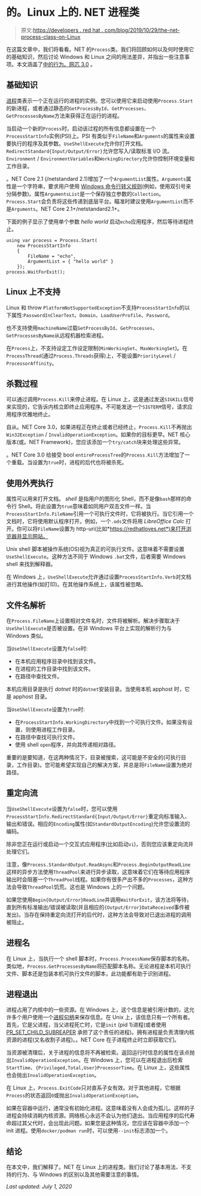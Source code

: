 # 的。Linux 上的. NET 进程类

> 原文:[https://developers . red hat . com/blog/2019/10/29/the-net-process-class-on-Linux](https://developers.redhat.com/blog/2019/10/29/the-net-process-class-on-linux)

在这篇文章中，我们将看看。NET 的`Process`类。我们将回顾如何以及何时使用它的基础知识，然后讨论 Windows 和 Linux 之间的用法差异，并指出一些注意事项。本文涵盖了[中的行为。网芯 3.0](https://developers.redhat.com/blog/2019/10/17/new-features-in-net-core-3-0-on-linux/) 。

## 基础知识

[进程](https://docs.microsoft.com/en-us/dotnet/api/system.diagnostics.process?view=netcore-3.0)类表示一个正在运行的进程的实例。您可以使用它来启动使用`Process.Start`的新进程，或者通过静态的`GetProcessById`、`GetProcesses`、`GetProcessesByName`方法来获得正在运行的进程。

当启动一个新的`Process`时，启动该过程的所有信息都设置在一个`ProcessStartInfo`实例(PSI)上。PSI 有类似于`FileName`和`Arguments`的属性来设置要执行的程序及其参数。`UseShellExecute`允许你打开文档。`RedirectStandard{Input/Output/Error}`允许您写入/读取标准 I/O 流。`Environment` / `EnvironmentVariables`和`WorkingDirectory`允许你控制环境变量和工作目录。

。NET Core 2.1 (/netstandard 2.1)增加了一个`ArgumentList`属性。`Arguments`属性是一个字符串，要求用户使用 [Windows 命令行转义规则](https://docs.microsoft.com/en-us/cpp/cpp/parsing-cpp-command-line-arguments?view=vs-2019)(例如，使用双引号来分隔参数)。属性`ArgumentsList`是一个保存独立参数的`Collection`。`Process.Start`会负责将这些传递到底层平台。瞄准时建议使用`ArgumentList`而不是`Arguments`。NET Core 2.1+/netstandard2.1+。

下面的例子显示了使用单个参数 *hello world* 启动`echo`应用程序，然后等待进程终止。

```
using var process = Process.Start(
    new ProcessStartInfo
    {
        FileName = "echo",
        ArgumentList = { "hello world" }
    });
process.WaitForExit();

```

## Linux 上不支持

Linux 和 throw `PlatformNotSupportedException`不支持`ProcessStartInfo`的以下属性:`PasswordInClearText`、`Domain`、`LoadUserProfile`、`Password`。

也不支持使用`machineName`过载`GetProcessById`、`GetProcesses`、`GetProcessesByName`从远程机器检索进程。

在`Process`上，不支持设定工作设定限制(`MinWorkingSet`、`MaxWorkingSet`)。在`ProcessThread`(通过`Process.Threads`获得)上，不能设置`PriorityLevel` / `ProcessorAffinity`。

## 杀戮过程

可以通过调用`Process.Kill`来停止进程。在 Linux 上，这是通过发送`SIGKILL`信号来实现的，它告诉内核立即终止应用程序。不可能发送一个`SIGTERM`信号，请求应用程序优雅地终止。

自从。NET Core 3.0，如果进程正在终止或者已经终止，`Process.Kill`不再抛出`Win32Exception` / `InvalidOperationException`。如果你的目标更早。NET 核心版本(或。NET Framework)，您应该添加一个`try/catch`块来处理这些异常。

。NET Core 3.0 给接受 bool `entireProcessTree`的`Process.Kill`方法增加了一个重载。当设置为`true`时，进程的后代也将被杀死。

## 使用外壳执行

属性可以用来打开文档。 *shell* 是指用户的图形化 Shell，而不是像`bash`那样的命令行 Shell。将此设置为`true`意味着如同用户双击文件一样。当`ProcessStartInfo.FileName`引用一个可执行文件时，它将被执行。当它引用一个文档时，它将使用默认程序打开。例如，一个`.ods`文件将用 *LibreOffice Calc* 打开。你可以将`FileName`设置为 http-uri(比如*https://redhatloves.net*)来打开浏览器并显示网站。

Unix shell 脚本被操作系统(OS)视为真正的可执行文件。这意味着不需要设置`UseShellExecute`。这种方法不同于 Windows `.bat`文件，后者需要 Windows shell 来找到解释器。

在 Windows 上，`UseShellExecute`允许通过设置`ProcessStartInfo.Verb`对文档进行其他操作(如打印)。在其他操作系统上，该属性被忽略。

## 文件名解析

在`Process.FileName`上设置相对文件名时，文件将被解析。解决步骤取决于`UseShellExecute`是否被设置。在非 Windows 平台上实现的解析行为与 Windows 类似。

当`UseShellExecute`设置为`false`时:

*   在本机应用程序目录中找到该文件。
*   在进程的工作目录中找到该文件。
*   在路径中查找文件。

本机应用目录是执行 *dotnet* 时的`dotnet`安装目录。当使用本机 apphost 时，它是 apphost 目录。

当`UseShellExecute`设置为`true`时:

*   在`ProcessStartInfo.WorkingDirectory`中找到一个可执行文件。如果没有设置，则使用进程工作目录。
*   在路径中查找可执行文件。
*   使用 shell `open`程序，并向其传递相对路径。

重要的是要知道，在这两种情况下，目录被搜索，这可能是不安全的(可执行目录，工作目录)。您可能希望实现自己的解决方案，并总是将`FileName`设置为绝对路径。

## 重定向流

当`UseShellExecute`设置为`false`时，您可以使用`ProcessStartInfo.RedirectStandard{Input/Output/Error}`重定向标准输入、输出和错误。相应的`Encoding`属性(如`StandardOutputEncoding`)允许您设置流的编码。

除非您正在运行或启动一个交互式应用程序(比如启动`vi`)，否则您应该重定向流并处理它们。

注意，像`Process.StandardOutput.ReadAsync`和`Process.BeginOutputReadLine`这样的异步方法使用`ThreadPool`来进行异步读取，这意味着它们在等待应用程序输出时会阻塞一个`ThreadPool`线程。如果你有很多产出不多的`Processes`，这种方法会导致`ThreadPool`饥荒。这也是 Windows 上的一个问题。

如果您使用`Begin{Output/Error}ReadLine`并调用`WaitForExit`，该方法将等待，直到所有标准输出/错误被读取(并且相应的`{Output/Error}DataReceived`事件被发出)。当存在保持重定向流打开的后代时，这种方法会导致对已退出进程的调用被阻止。

## 进程名

在 Linux 上，当执行一个 shell 脚本时，`Process.ProcessName`保存脚本的名称。类似地，`Process.GetProcessesByName`将匹配脚本名称。无论进程是本机可执行文件、脚本还是包装本机可执行文件的脚本，此功能都有助于识别进程。

## 进程退出

进程占用了内核中的一些资源。在 Windows 上，这个信息是被引用计数的，这允许多个用户使用一个[进程句柄](https://docs.microsoft.com/en-us/windows/win32/procthread/process-handles-and-identifiers)来保存信息。在 Unix 上，该信息只有一个所有者。首先，它是父进程，当父进程死亡时，它是`init` (pid 1)进程(或者使用 [PR_SET_CHILD_SUBREAPER](http://man7.org/linux/man-pages/man2/prctl.2.html) 承担了这个责任的进程)。拥有进程是负责清理内核资源的进程(又名收割子进程)。。NET Core 在子进程终止时立即获取它们。

当资源被清理后，关于进程的信息将不再被检索。返回运行时信息的属性在该点抛出`InvalidOperationException`。在 Windows 上，您可以在进程退出后检索`StartTime`、`{Privileged,Total,User}ProcessorTime`。在 Linux 上，这些属性也会抛出`InvalidOperationException`。

在 Linux 上，`Process.ExitCode`只对直系子女有效。对于其他进程，它根据`Process`的状态返回`0`或抛出`InvalidOperationException`。

如果在容器中运行，通常没有初始化进程。这意味着没有人会成为孤儿。这样的子进程会持续消耗内核资源。网络核心永远不会认为他们退出。当应用程序的后代寿命超过其父代时，会出现此问题。如果您是这种情况，您应该在容器中添加一个 init 进程。使用`docker/podman run`时，可以使用`--init`标志添加一个。

## 结论

在本文中，我们解释了。NET 在 Linux 上的进程类。我们讨论了基本用法、不支持的行为、与 Windows 的区别以及其他需要注意的事情。

*Last updated: July 1, 2020*